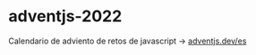 # adventjs-2022
Calendario de adviento de retos de javascript -> [adventjs.dev/es](https://adventjs.dev/es)
